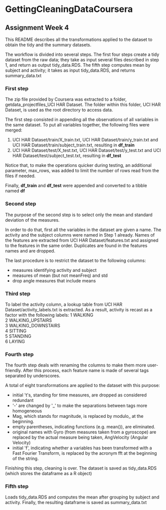 # GettingCleaningDataCoursera
## Assignment Week 4

This README describes all the transformations applied to the dataset to obtain
the tidy and the summary datasets.

The workflow is divided into several steps. The first four steps create a tidy dataset
from the raw data; they take as input several files described in step 1, and return as output tidy_data.RDS. The fifth step computes mean by subject and activity; it takes as input tidy_data.RDS, and returns summary_data.txt

### First step
The zip file provided by Coursera was extracted to a folder, getdata_projectfiles_UCI HAR Dataset. The folder within this folder, UCI HAR Dataset, is used as the root directory to access data.

The first step consisted in appending all the observations of all variables
in the same dataset. To put all variables together, the following files were merged:
1. UCI HAR Dataset/train/X_train.txt, UCI HAR Dataset/train/y_train.txt and
UCI HAR Dataset/train/subject_train.txt, resulting in **df_train**
2. UCI HAR Dataset/test/X_test.txt, UCI HAR Dataset/test/y_test.txt and
UCI HAR Dataset/test/subject_test.txt, resulting in **df_test**

Notice that, to make the operations quicker during testing, an additional parameter, max_rows, was added to limit the number of rows read from the files if needed.

Finally, **df_train** and **df_test** were appended and converted
to a tibble named **df**

### Second step
The purpose of the second step is to select only the mean and standard deviation of the measures.

In order to do that, first all the variables in the dataset are given a name. The activity and the subject
columns were named in Step 1 already. Names of the features are extracted from UCI HAR Dataset/features.txt
and assigned to the features in the same order. Duplicates are found in the features names and are dropped.

The last procedure is to restrict the dataset to the following columns:
- measures identifying activity and subject
- measures of mean (but not meanFreq) and std
- drop angle measures that include means

### Third step
To label the activity column, a lookup table from UCI HAR Dataset/activity_labels.txt
is extracted. As a result, activity is recast as a factor with the following labels:
1 WALKING <br />
2 WALKING_UPSTAIRS <br />
3 WALKING_DOWNSTAIRS <br />
4 SITTING <br />
5 STANDING <br />
6 LAYING


### Fourth step
The fourth step deals with renaming the columns to make them more user-friendly. After this process, each feature name is made of several tags separated by underscores.

A total of eight transformations are applied to the dataset with this purpose:
- initial 't's, standing for time measures, are dropped as considered redundant
- '-' are changed by '\_' to make the separations between tags more homogeneous
- Mag, which stands for magnitude, is replaced by modulo\_ at the beginning.
- empty parentheses, indicating functions (e.g. mean()), are eliminated.
- original names with Gyro (from measures taken from a gyroscope) are replaced by the actual measure being taken, AngVelocity (Angular Velocity)
- initial 'f', indicating whether a variables has been transformed with a Fast Fourier Transform, is replaced by the acronym fft at the beginning of the string.

Finishing this step, cleaning is over. The dataset is saved as tidy_data.RDS (which stores the dataframe as a R object)

### Fifth step
Loads tidy_data.RDS and computes the mean after grouping by subject and activity. Finally, the resulting dataframe is saved as summary_data.txt